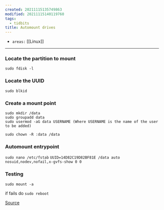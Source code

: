 ```yaml
---
created: 20211115135749863
modified: 20211115140119760
tags:
  - tidbits
title: Automount drives
---
```


- `areas:` [[Linux]]

---

### Locate the partition to mount

`sudo fdisk -l`

### Locate the UUID

`sudo blkid`

### Create a mount point

    sudo mkdir /data
    sudo groupadd data
    sudo usermod -aG data USERNAME (Where USERNAME is the name of the user to be added)

    sudo chown -R :data /data

### Automount entrypoint

`sudo nano /etc/fstab`
`UUID=14D82C19D82BF81E /data auto nosuid,nodev,nofail,x-gvfs-show 0 0`

### Testing

`sudo mount -a`

if fails do `sudo reboot`

[Source](https://www.techrepublic.com/article/how-to-properly-automount-a-drive-in-ubuntu-linux/)

